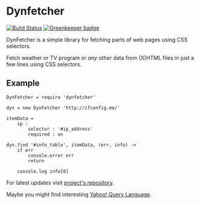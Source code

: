 Dynfetcher
==========

[![Build Status](https://secure.travis-ci.org/matjaz/node-dynfetcher.png?branch=master)](http://travis-ci.org/matjaz/node-dynfetcher) [![Greenkeeper badge](https://badges.greenkeeper.io/matjaz/node-dynfetcher.svg)](https://greenkeeper.io/)

DynFetcher is a simple library for fetching parts of web pages using CSS selectors.

Fetch weather or TV program _or any other_ data from (X)HTML files in just a few lines using CSS selectors.

Example
-------

```
DynFetcher = require 'dynfetcher'

dyn = new DynFetcher 'http://ifconfig.me/'

itemData = 
    ip :
        selector : '#ip_address'
        required : on

dyn.find '#info_table', itemData, (err, info) ->
    if err
        console.error err
        return

    console.log info[0]
```

For latest updates visit [project's repository](https://github.com/matjaz/node-dynfetcher/).

Maybe you might find interesting [Yahoo! Query Language](http://developer.yahoo.com/yql/).
